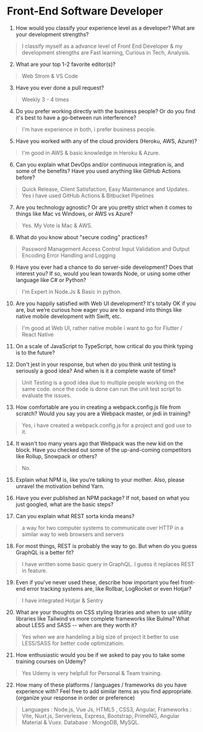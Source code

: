 # Front-End Software Developer

1.  How would you classify your experience level as a developer? What are your development strengths?
> I classify myself as a advance level of Front End Developer & my development strengths are  Fast learning, Curious in Tech, Analysis.

2.  What are your top 1-2 favorite editor(s)?
> Web Strom & VS Code

3.  Have you ever done a pull request?
> Weekly 3 - 4 times  

4.  Do you prefer working directly with the business people? Or do you find it's best to have a go-between run interference?
> I'm have experience in both, i prefer business people. 

5.  Have you worked with any of the cloud providers (Heroku, AWS, Azure)?
> I'm good in AWS & basic knowledge in Heroku & Azure.

6.  Can you explain what DevOps and/or continuous integration is, and some of the benefits? Have you used anything like GitHub Actions before?
> Quick Release, Client Satisfaction, Easy Maintenance and Updates.
> Yes i have used GitHub Actions & Bitbucket Pipelines 

7.  Are you technology agnostic? Or are you pretty strict when it comes to things like Mac vs Windows, or AWS vs Azure?
> Yes.
> My Vote is Mac & AWS.  

8.  What do you know about "secure coding" practices?
> Password Management
> Access Control
> Input Validation and Output Encoding
> Error Handling and Logging

9.  Have you ever had a chance to do server-side development? Does that interest you? If so, would you lean towards Node, or using some other language like C# or Python?
> I'm Expert in Node.Js & Basic in python.
 
10.  Are you happily satisfied with Web UI development? It's totally OK if you are, but we’re curious how eager you are to expand into things like native mobile development with Swift, etc.
> I'm good at Web UI, rather native mobile i want to go for Flutter / React Native

11.  On a scale of JavaScript to TypeScript, how critical do you think typing is to the future?


12.  Don't jest in your response, but when do you think unit testing is seriously a good idea? And when is it a complete waste of time?
> Unit Testing is a good idea due to multiple people working on the same code. once the code is done can run the unit test script to evaluate the issues.   

13.  How comfortable are you in creating a webpack.config.js file from scratch? Would you say you are a Webpack master, or jedi in training?
>  Yes, i have created a webpack.config.js for a project and god use to it.

14.  It wasn't too many years ago that Webpack was the new kid on the block. Have you checked out some of the up-and-coming competitors like Rollup, Snowpack or others?
> No.
15.  Explain what NPM is, like you’re talking to your mother. Also, please unravel the motivation behind Yarn.
> 


16.  Have you ever published an NPM package? If not, based on what you just googled, what are the basic steps?
>

17.  Can you explain what REST sorta kinda means?
> a way for two computer systems to communicate over HTTP in a similar way to web browsers and servers

18.  For most things, REST is probably the way to go. But when do you guess GraphQL is a better fit?
> I have written some basic query in GraphQL. I guess it replaces REST in feature. 

19.  Even if you've never used these, describe how important you feel front-end error tracking systems are, like Rollbar, LogRocket or even Hotjar?
> I have integrated Hotjar & Sentry

20.  What are your thoughts on CSS styling libraries and when to use utility libraries like Tailwind vs more complete frameworks like Bulma? What about LESS and SASS -- when are they worth it?
> Yes when we are handeling a big size of project it better to use LESS/SASS for better code optimizatioin.  

21.  How enthusiastic would you be if we asked to pay you to take some training courses on Udemy?
> Yes Udemy is very helpfull for Personal & Team training.  


22.  How many of these platforms / languages / frameworks do you have experience with? Feel free to add similar items as you find appropriate. (organize your response in order or preference)
> Languages : Node.js, Vue Js, HTML5 , CSS3, Angular, 
> Frameworks : Vite, Nuxt.js, Serverless, Express, Bootstrap, PrimeNG, Angular Material & Vuex.
> Database : MongoDB, MySQL.


